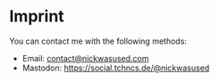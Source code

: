 # Imprint

You can contact me with the following methods:

- Email: contact@nickwasused.com
- Mastodon: <https://social.tchncs.de/@nickwasused>